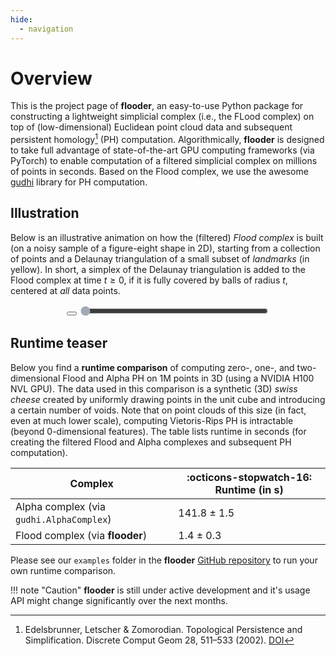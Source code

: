 ```yaml
---
hide:
  - navigation
---
```


# Overview

This is the project page of **flooder**, an easy-to-use Python package for constructing a lightweight simplicial complex (i.e., the FLood complex) on top of (low-dimensional) Euclidean point cloud data and subsequent persistent homology[^1] (PH) computation. Algorithmically, **flooder** is designed to take full advantage of state-of-the-art GPU computing frameworks (via PyTorch) to enable computation of a filtered simplicial complex on millions of points in seconds. Based on the Flood complex, we use the awesome [gudhi](https://gudhi.inria.fr/) library for PH computation.

[^1]: Edelsbrunner, Letscher & Zomorodian. Topological Persistence and Simplification. Discrete Comput Geom 28, 511–533 (2002). [DOI](https://doi.org/10.1007/s00454-002-2885-2)

## Illustration

Below is an illustrative animation on how the (filtered) *Flood complex* is built (on a noisy sample of a figure-eight shape in 2D), starting from a collection of points and a Delaunay triangulation of a small subset of *landmarks* (in yellow). In short, a simplex of the Delaunay triangulation is added to the Flood complex at time $t\geq 0$, if it is fully covered by balls of radius $t$, centered at *all* data points.

<style>
  #canvas-container canvas {
    width: auto;
    height: 400px;
    max-width: 100%;
  }
  #radiusSlider {
  accent-color: rgb(160, 170, 180); 
  }
</style>
<body>
  <div style="text-align:center;">
    <div id="canvas-container"></div>
    <link rel="stylesheet" href="https://cdnjs.cloudflare.com/ajax/libs/font-awesome/6.4.0/css/all.min.css"/>
    <button id="playPauseBtn" class="btn">
      <i class="fa fa-play"></i>
    </button>
    <input type="range" id="radiusSlider" min="0" max="4" step="0.01" value="0" style="vertical-align: middle; width: 300px;" />
  </div>
  <script src="https://cdn.jsdelivr.net/npm/p5@1.9.0/lib/p5.min.js"></script>
  <script src="animation/flood_triangle.js"></script>
</body>


## Runtime teaser

Below you find a **runtime comparison** of computing zero-, one-, and two-dimensional Flood and Alpha PH on 1M points in 3D (using a NVIDIA H100 NVL GPU). The data used in this comparison is a synthetic (3D) *swiss cheese* created by uniformly drawing points in the unit cube and introducing a certain number of voids. Note that on point clouds of this size (in fact, even at much lower scale), computing Vietoris-Rips PH is intractable (beyond 0-dimensional features). The table lists runtime in seconds (for creating the filtered Flood and Alpha complexes and subsequent PH computation).

| **Complex**      | :octicons-stopwatch-16: Runtime (in s) |
| ----------- | ------------------------------------ |
| Alpha complex (via `gudhi.AlphaComplex`)       | 141.8 $\pm$ 1.5  |
| Flood complex (via **flooder**)                | 1.4 $\pm$ 0.3  |

Please see our `examples` folder in the **flooder** [GitHub repository](https://github.com/plus-rkwitt/flooder/) to run your own runtime comparison.

!!! note "Caution"
    **flooder** is still under active development and it's usage API might change
    significantly over the next months.

